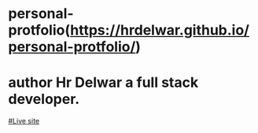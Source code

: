# personal-protfolio(https://hrdelwar.github.io/personal-protfolio/)
# author Hr Delwar a full stack developer.
[#Live site](https://hrdelwar.github.io/personal-protfolio/)
